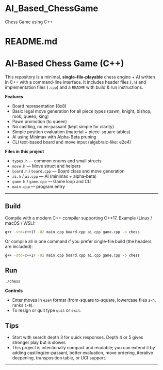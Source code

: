 # AI_Based_ChessGame
Chess Game using C++
# README.md

# AI-Based Chess Game (C++)

This repository is a minimal, **single-file-playable** chess engine + AI written in C++ with a command-line interface. It includes header files (`.h`) and implementation files (`.cpp`) and a `README` with build & run instructions.

**Features**
- Board representation (8x8)
- Basic legal move generation for all piece types (pawn, knight, bishop, rook, queen, king)
- Pawn promotion (to queen)
- No castling, no en-passant (kept simple for clarity)
- Simple position evaluation (material + piece-square tables)
- AI using Minimax with Alpha-Beta pruning
- CLI text-based board and move input (algebraic-like: e2e4)

**Files in this project**
- `types.h` — common enums and small structs
- `move.h` — Move struct and helpers
- `board.h` / `board.cpp` — Board class and move generation
- `ai.h` / `ai.cpp` — AI (minimax + alpha-beta)
- `game.h` / `game.cpp` — Game loop and CLI
- `main.cpp` — program entry

---

## Build

Compile with a modern C++ compiler supporting C++17. Example (Linux / macOS / WSL):

```bash
g++ -std=c++17 -O2 main.cpp board.cpp ai.cpp game.cpp -o chess
```

Or compile all in one command if you prefer single-file build (the headers are included):

```bash
g++ -std=c++17 -O2 main.cpp board.cpp ai.cpp game.cpp -o chess
```

## Run

```bash
./chess
```

**Controls**
- Enter moves in `e2e4` format (from-square to-square, lowercase files `a`-`h`, ranks `1`-`8`).
- To resign or quit type `quit` or `exit`.

## Tips
- Start with search depth 3 for quick responses. Depth 4 or 5 gives stronger play but is slower.
- This project is intentionally compact and readable; you can extend it by adding castling/en-passant, better evaluation, move ordering, iterative deepening, transposition table, or UCI support.

---
